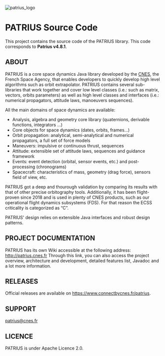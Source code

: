 ![patrius_logo](http://patrius.cnes.fr/resources/assets/wiki.png "Patrius logo") 


# PATRIUS Source Code

This project contains the source code of the PATRIUS library. This code corresponds to **Patrius v4.8.1**.

## ABOUT

PATRIUS is a core space dynamics Java library developed by the [CNES](http://cnes.fr), the French Space Agency, that enables developers to quickly develop high level algorithms such as orbit extrapolator. PATRIUS contains several sub-libraries that work together and cover low level classes (i.e.: such as matrix, vectors, orbits parameters) as well as high level classes and interfaces (i.e.: numerical propagators, attitude laws, manoeuvers sequences). 

All the main domains of space dynamics are available: 

  - Analysis, algebra and geometry core library (quaternions, derivable functions, integrators …) 
  - Core objects for space dynamics (dates, orbits, frames...) 
  - Orbit propagation: analytical, semi-analytical and numerical propagators, a full set of force models 
  - Maneuvers: impulsive or continuous thrust, sequences 
  - Attitude: extensible set of attitude laws, sequences and guidance framework 
  - Events: event detection (orbital, sensor events, etc.) and post-processing (chronograms) 
  - Spacecraft: characteristics of mass, geometry (drag force), sensors field of view, etc. 

PATRIUS got a deep and thourough validation by comparing its results with that of other precise orbitography tools. 
Additionally, it has been flight-proven since 2018 and is used in plenty of CNES products, such as our operational flight dynamics subsystems (FDS). For that reason the ECSS criticality is categorized as “C”.

PATRIUS' design relies on extensible Java interfaces and robust design patterns.


## PROJECT DOCUMENTATION

PATRIUS has its own Wiki accessible at the following address: http://patrius.cnes.fr
Through this link, you can also access the project overview, architecture and development, detailed features list, Javadoc and a lot more information.


## RELEASES

Official releases are available on https://www.connectbycnes.fr/patrius.


## SUPPORT

patrius@cnes.fr


## LICENCE

PATRIUS is under Apache Licence 2.0.
